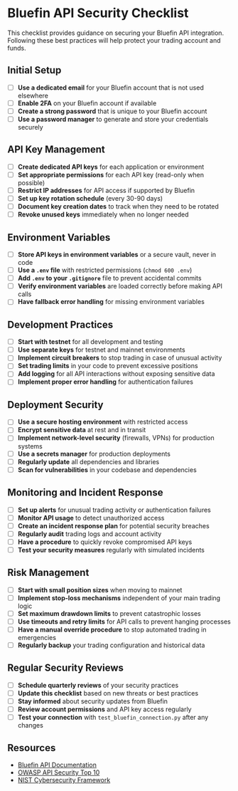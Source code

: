 # Bluefin API Security Checklist

This checklist provides guidance on securing your Bluefin API integration. Following these best practices will help protect your trading account and funds.

## Initial Setup

- [ ] **Use a dedicated email** for your Bluefin account that is not used elsewhere
- [ ] **Enable 2FA** on your Bluefin account if available
- [ ] **Create a strong password** that is unique to your Bluefin account
- [ ] **Use a password manager** to generate and store your credentials securely

## API Key Management

- [ ] **Create dedicated API keys** for each application or environment
- [ ] **Set appropriate permissions** for each API key (read-only when possible)
- [ ] **Restrict IP addresses** for API access if supported by Bluefin
- [ ] **Set up key rotation schedule** (every 30-90 days)
- [ ] **Document key creation dates** to track when they need to be rotated
- [ ] **Revoke unused keys** immediately when no longer needed

## Environment Variables

- [ ] **Store API keys in environment variables** or a secure vault, never in code
- [ ] **Use a `.env` file** with restricted permissions (`chmod 600 .env`)
- [ ] **Add `.env` to your `.gitignore`** file to prevent accidental commits
- [ ] **Verify environment variables** are loaded correctly before making API calls
- [ ] **Have fallback error handling** for missing environment variables

## Development Practices

- [ ] **Start with testnet** for all development and testing
- [ ] **Use separate keys** for testnet and mainnet environments
- [ ] **Implement circuit breakers** to stop trading in case of unusual activity
- [ ] **Set trading limits** in your code to prevent excessive positions
- [ ] **Add logging** for all API interactions without exposing sensitive data
- [ ] **Implement proper error handling** for authentication failures

## Deployment Security

- [ ] **Use a secure hosting environment** with restricted access
- [ ] **Encrypt sensitive data** at rest and in transit
- [ ] **Implement network-level security** (firewalls, VPNs) for production systems
- [ ] **Use a secrets manager** for production deployments
- [ ] **Regularly update** all dependencies and libraries
- [ ] **Scan for vulnerabilities** in your codebase and dependencies

## Monitoring and Incident Response

- [ ] **Set up alerts** for unusual trading activity or authentication failures
- [ ] **Monitor API usage** to detect unauthorized access
- [ ] **Create an incident response plan** for potential security breaches
- [ ] **Regularly audit** trading logs and account activity
- [ ] **Have a procedure** to quickly revoke compromised API keys
- [ ] **Test your security measures** regularly with simulated incidents

## Risk Management

- [ ] **Start with small position sizes** when moving to mainnet
- [ ] **Implement stop-loss mechanisms** independent of your main trading logic
- [ ] **Set maximum drawdown limits** to prevent catastrophic losses
- [ ] **Use timeouts and retry limits** for API calls to prevent hanging processes
- [ ] **Have a manual override procedure** to stop automated trading in emergencies
- [ ] **Regularly backup** your trading configuration and historical data

## Regular Security Reviews

- [ ] **Schedule quarterly reviews** of your security practices
- [ ] **Update this checklist** based on new threats or best practices
- [ ] **Stay informed** about security updates from Bluefin
- [ ] **Review account permissions** and API key access regularly
- [ ] **Test your connection** with `test_bluefin_connection.py` after any changes

## Resources

- [Bluefin API Documentation](https://bluefin-exchange.readme.io/reference/introduction)
- [OWASP API Security Top 10](https://owasp.org/www-project-api-security/)
- [NIST Cybersecurity Framework](https://www.nist.gov/cyberframework) 